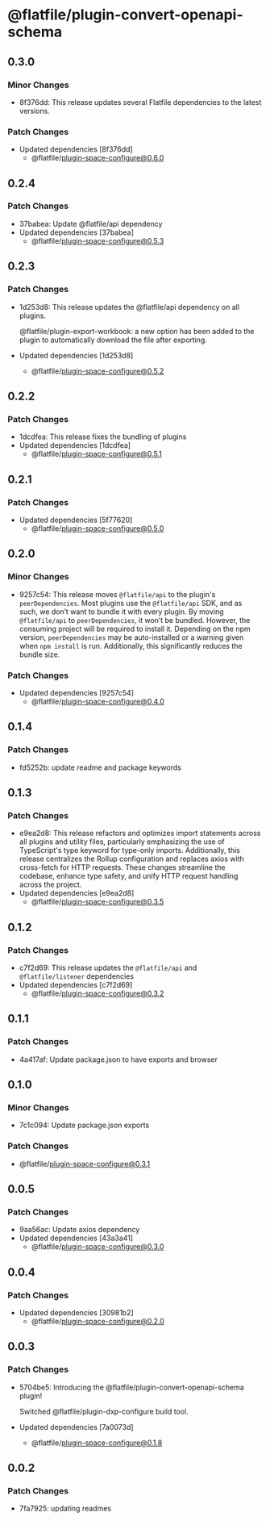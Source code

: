 # @flatfile/plugin-convert-openapi-schema

## 0.3.0

### Minor Changes

- 8f376dd: This release updates several Flatfile dependencies to the latest versions.

### Patch Changes

- Updated dependencies [8f376dd]
  - @flatfile/plugin-space-configure@0.6.0

## 0.2.4

### Patch Changes

- 37babea: Update @flatfile/api dependency
- Updated dependencies [37babea]
  - @flatfile/plugin-space-configure@0.5.3

## 0.2.3

### Patch Changes

- 1d253d8: This release updates the @flatfile/api dependency on all plugins.

  @flatfile/plugin-export-workbook: a new option has been added to the plugin to automatically download the file after exporting.

- Updated dependencies [1d253d8]
  - @flatfile/plugin-space-configure@0.5.2

## 0.2.2

### Patch Changes

- 1dcdfea: This release fixes the bundling of plugins
- Updated dependencies [1dcdfea]
  - @flatfile/plugin-space-configure@0.5.1

## 0.2.1

### Patch Changes

- Updated dependencies [5f77620]
  - @flatfile/plugin-space-configure@0.5.0

## 0.2.0

### Minor Changes

- 9257c54: This release moves `@flatfile/api` to the plugin's `peerDependencies`. Most plugins use the `@flatfile/api` SDK, and as such, we don’t want to bundle it with every plugin. By moving `@flatfile/api` to `peerDependencies`, it won’t be bundled. However, the consuming project will be required to install it. Depending on the npm version, `peerDependencies` may be auto-installed or a warning given when `npm install` is run. Additionally, this significantly reduces the bundle size.

### Patch Changes

- Updated dependencies [9257c54]
  - @flatfile/plugin-space-configure@0.4.0

## 0.1.4

### Patch Changes

- fd5252b: update readme and package keywords

## 0.1.3

### Patch Changes

- e9ea2d8: This release refactors and optimizes import statements across all plugins and utility files, particularly emphasizing the use of TypeScript's type keyword for type-only imports. Additionally, this release centralizes the Rollup configuration and replaces axios with cross-fetch for HTTP requests. These changes streamline the codebase, enhance type safety, and unify HTTP request handling across the project.
- Updated dependencies [e9ea2d8]
  - @flatfile/plugin-space-configure@0.3.5

## 0.1.2

### Patch Changes

- c7f2d69: This release updates the `@flatfile/api` and `@flatfile/listener` dependencies
- Updated dependencies [c7f2d69]
  - @flatfile/plugin-space-configure@0.3.2

## 0.1.1

### Patch Changes

- 4a417af: Update package.json to have exports and browser

## 0.1.0

### Minor Changes

- 7c1c094: Update package.json exports

### Patch Changes

- @flatfile/plugin-space-configure@0.3.1

## 0.0.5

### Patch Changes

- 9aa56ac: Update axios dependency
- Updated dependencies [43a3a41]
  - @flatfile/plugin-space-configure@0.3.0

## 0.0.4

### Patch Changes

- Updated dependencies [30981b2]
  - @flatfile/plugin-space-configure@0.2.0

## 0.0.3

### Patch Changes

- 5704be5: Introducing the @flatfile/plugin-convert-openapi-schema plugin!

  Switched @flatfile/plugin-dxp-configure build tool.

- Updated dependencies [7a0073d]
  - @flatfile/plugin-space-configure@0.1.8

## 0.0.2

### Patch Changes

- 7fa7925: updating readmes
